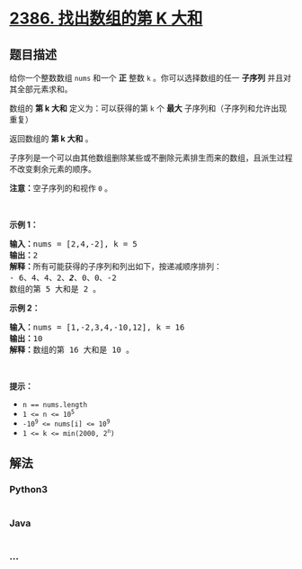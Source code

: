 # [2386. 找出数组的第 K 大和](https://leetcode-cn.com/problems/find-the-k-sum-of-an-array)

## 题目描述

<!-- 这里写题目描述 -->

<p>给你一个整数数组 <code>nums</code> 和一个 <strong>正</strong> 整数 <code>k</code> 。你可以选择数组的任一 <strong>子序列</strong> 并且对其全部元素求和。</p>

<p>数组的 <strong>第 k 大和</strong> 定义为：可以获得的第 <code>k</code> 个 <strong>最大</strong> 子序列和（子序列和允许出现重复）</p>

<p>返回数组的 <strong>第 k 大和</strong> 。</p>

<p>子序列是一个可以由其他数组删除某些或不删除元素排生而来的数组，且派生过程不改变剩余元素的顺序。</p>

<p><strong>注意：</strong>空子序列的和视作 <code>0</code> 。</p>

<p>&nbsp;</p>

<p><strong>示例 1：</strong></p>

<pre><strong>输入：</strong>nums = [2,4,-2], k = 5
<strong>输出：</strong>2
<strong>解释：</strong>所有可能获得的子序列和列出如下，按递减顺序排列：
- 6、4、4、2、<strong><em>2</em></strong>、0、0、-2
数组的第 5 大和是 2 。
</pre>

<p><strong>示例 2：</strong></p>

<pre><strong>输入：</strong>nums = [1,-2,3,4,-10,12], k = 16
<strong>输出：</strong>10
<strong>解释：</strong>数组的第 16 大和是 10 。
</pre>

<p>&nbsp;</p>

<p><strong>提示：</strong></p>

<ul>
	<li><code>n == nums.length</code></li>
	<li><code>1 &lt;= n &lt;= 10<sup>5</sup></code></li>
	<li><code>-10<sup>9</sup> &lt;= nums[i] &lt;= 10<sup>9</sup></code></li>
	<li><code>1 &lt;= k &lt;= min(2000, 2<sup>n</sup>)</code></li>
</ul>


## 解法

<!-- 这里可写通用的实现逻辑 -->

<!-- tabs:start -->

### **Python3**

<!-- 这里可写当前语言的特殊实现逻辑 -->

```python

```

### **Java**

<!-- 这里可写当前语言的特殊实现逻辑 -->

```java

```

### **...**

```

```

<!-- tabs:end -->
